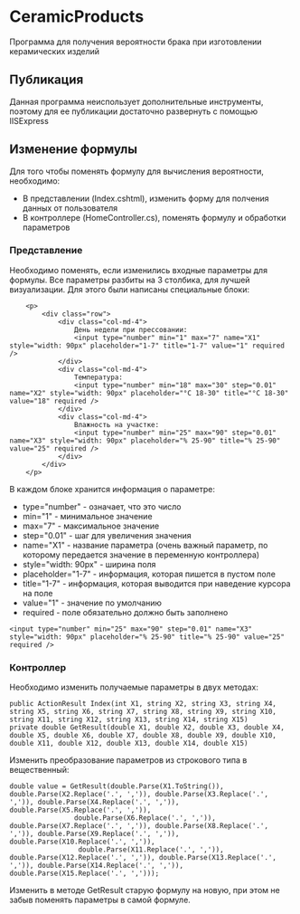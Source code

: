 # CeramicProducts 

Программа для получения вероятности брака при изготовлении керамических изделий

## Публикация

Данная программа неиспользует дополнительные инструменты, поэтому для ее публикации достаточно развернуть с помощью IISExpress

## Изменение формулы

Для того чтобы поменять формулу для вычисления вероятности, необходимо:
- В представлении (Index.cshtml), изменить форму для полчения данных от пользователя
- В контроллере (HomeController.cs), поменять формулу и обработки параметров

### Представление

Необходимо поменять, если изменились входные параметры для формулы. Все параметры разбиты на 3 столбика, для лучшей визуализации. Для этого были написаны специальные блоки:
```
    <p>
        <div class="row">
            <div class="col-md-4">
                День недели при прессовании:
                <input type="number" min="1" max="7" name="X1" style="width: 90px" placeholder="1-7" title="1-7" value="1" required />
            </div>
            <div class="col-md-4">
                Температура:
                <input type="number" min="18" max="30" step="0.01" name="X2" style="width: 90px" placeholder="°С 18-30" title="°С 18-30" value="18" required />
            </div>
            <div class="col-md-4">
                Влажность на участке:
                <input type="number" min="25" max="90" step="0.01" name="X3" style="width: 90px" placeholder="% 25-90" title="% 25-90" value="25" required />
            </div>
        </div>
    </p>
```
В каждом блоке хранится информация о параметре:
- type="number" - означает, что это число
- min="1" - минимальное значение
- max="7" - максимальное значение
- step="0.01" - шаг для увеличения значения
- name="X1" - название параметра (очень важный параметр, по которому передается значение в переменную контроллера)
- style="width: 90px" - ширина поля
- placeholder="1-7" - информация, которая пишется в пустом поле
- title="1-7" - информация, которая выводится при наведение курсора на поле
- value="1" - значение по умолчанию
- required - поле обязательно должно быть заполнено

```
<input type="number" min="25" max="90" step="0.01" name="X3" style="width: 90px" placeholder="% 25-90" title="% 25-90" value="25" required />
```

### Контроллер

Необходимо изменить получаемые параметры в двух методах: 
```
public ActionResult Index(int X1, string X2, string X3, string X4, string X5, string X6, string X7, string X8, string X9, string X10, string X11, string X12, string X13, string X14, string X15)
private double GetResult(double X1, double X2, double X3, double X4, double X5, double X6, double X7, double X8, double X9, double X10, double X11, double X12, double X13, double X14, double X15)
```

Изменить преобразование параметров из строкового типа в вещественный:
```
double value = GetResult(double.Parse(X1.ToString()), double.Parse(X2.Replace('.', ',')), double.Parse(X3.Replace('.', ',')), double.Parse(X4.Replace('.', ',')), double.Parse(X5.Replace('.', ',')),
                double.Parse(X6.Replace('.', ',')), double.Parse(X7.Replace('.', ',')), double.Parse(X8.Replace('.', ',')), double.Parse(X9.Replace('.', ',')), double.Parse(X10.Replace('.', ',')),
                 double.Parse(X11.Replace('.', ',')), double.Parse(X12.Replace('.', ',')), double.Parse(X13.Replace('.', ',')), double.Parse(X14.Replace('.', ',')), double.Parse(X15.Replace('.', ',')));
```
Изменить в методе GetResult старую формулу на новую, при этом не забыв поменять параметры в самой формуле.

